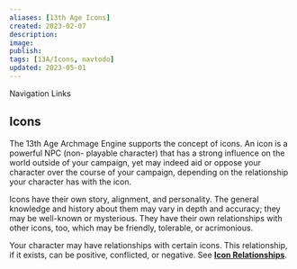 ```yaml
---
aliases: [13th Age Icons]
created: 2023-02-07
description: 
image: 
publish: 
tags: [13A/Icons, navtodo]
updated: 2023-05-01
---
```

Navigation Links

## Icons

The 13th Age Archmage Engine supports the concept of icons. An icon is a powerful NPC (non- playable character) that has a strong influence on the world outside of your campaign, yet may indeed aid or oppose your character over the course of your campaign, depending on the relationship your character has with the icon.

Icons have their own story, alignment, and personality. The general knowledge and history about them may vary in depth and accuracy; they may be well-known or mysterious. They have their own relationships with other icons, too, which may be friendly, tolerable, or acrimonious.

Your character may have relationships with certain icons. This relationship, if it exists, can be positive, conflicted, or negative. See **[Icon Relationships](../Character-Rules/Icon-Relationships.md)**.
